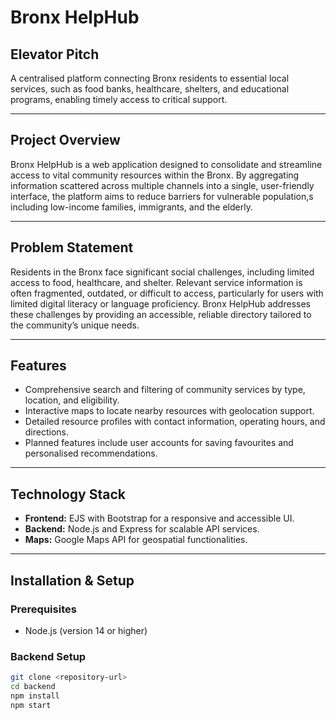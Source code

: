 # Bronx HelpHub

## Elevator Pitch
A centralised platform connecting Bronx residents to essential local services, such as food banks, healthcare, shelters, and educational programs, enabling timely access to critical support.

---

## Project Overview
Bronx HelpHub is a web application designed to consolidate and streamline access to vital community resources within the Bronx. By aggregating information scattered across multiple channels into a single, user-friendly interface, the platform aims to reduce barriers for vulnerable population,s including low-income families, immigrants, and the elderly.

---

## Problem Statement
Residents in the Bronx face significant social challenges, including limited access to food, healthcare, and shelter. Relevant service information is often fragmented, outdated, or difficult to access, particularly for users with limited digital literacy or language proficiency. Bronx HelpHub addresses these challenges by providing an accessible, reliable directory tailored to the community’s unique needs.

---

## Features
- Comprehensive search and filtering of community services by type, location, and eligibility.
- Interactive maps to locate nearby resources with geolocation support.
- Detailed resource profiles with contact information, operating hours, and directions.
- Planned features include user accounts for saving favourites and personalised recommendations.

---

## Technology Stack
- **Frontend:** EJS with Bootstrap for a responsive and accessible UI.
- **Backend:** Node.js and Express for scalable API services.
- **Maps:** Google Maps API for geospatial functionalities.

---

## Installation & Setup

### Prerequisites
- Node.js (version 14 or higher)

### Backend Setup
```bash
git clone <repository-url>
cd backend
npm install
npm start

